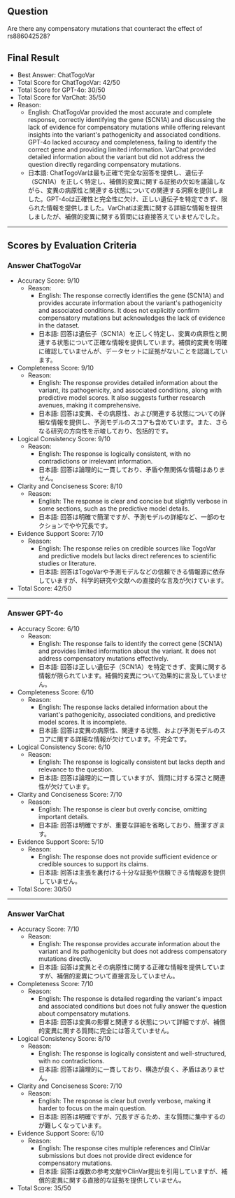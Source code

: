 ## Question

Are there any compensatory mutations that counteract the effect of rs886042528?

## Final Result

- Best Answer: ChatTogoVar
- Total Score for ChatTogoVar: 42/50
- Total Score for GPT-4o: 30/50
- Total Score for VarChat: 35/50
- Reason:
  - English: ChatTogoVar provided the most accurate and complete response, correctly identifying the gene (SCN1A) and discussing the lack of evidence for compensatory mutations while offering relevant insights into the variant's pathogenicity and associated conditions. GPT-4o lacked accuracy and completeness, failing to identify the correct gene and providing limited information. VarChat provided detailed information about the variant but did not address the question directly regarding compensatory mutations.
  - 日本語: ChatTogoVarは最も正確で完全な回答を提供し、遺伝子（SCN1A）を正しく特定し、補償的変異に関する証拠の欠如を議論しながら、変異の病原性と関連する状態についての関連する洞察を提供しました。GPT-4oは正確性と完全性に欠け、正しい遺伝子を特定できず、限られた情報を提供しました。VarChatは変異に関する詳細な情報を提供しましたが、補償的変異に関する質問には直接答えていませんでした。

---

## Scores by Evaluation Criteria

### Answer ChatTogoVar
- Accuracy Score: 9/10
  - Reason: 
    - English: The response correctly identifies the gene (SCN1A) and provides accurate information about the variant's pathogenicity and associated conditions. It does not explicitly confirm compensatory mutations but acknowledges the lack of evidence in the dataset.
    - 日本語: 回答は遺伝子（SCN1A）を正しく特定し、変異の病原性と関連する状態について正確な情報を提供しています。補償的変異を明確に確認していませんが、データセットに証拠がないことを認識しています。
- Completeness Score: 9/10
  - Reason: 
    - English: The response provides detailed information about the variant, its pathogenicity, and associated conditions, along with predictive model scores. It also suggests further research avenues, making it comprehensive.
    - 日本語: 回答は変異、その病原性、および関連する状態についての詳細な情報を提供し、予測モデルのスコアも含めています。また、さらなる研究の方向性を示唆しており、包括的です。
- Logical Consistency Score: 9/10
  - Reason: 
    - English: The response is logically consistent, with no contradictions or irrelevant information.
    - 日本語: 回答は論理的に一貫しており、矛盾や無関係な情報はありません。
- Clarity and Conciseness Score: 8/10
  - Reason: 
    - English: The response is clear and concise but slightly verbose in some sections, such as the predictive model details.
    - 日本語: 回答は明確で簡潔ですが、予測モデルの詳細など、一部のセクションでやや冗長です。
- Evidence Support Score: 7/10
  - Reason: 
    - English: The response relies on credible sources like TogoVar and predictive models but lacks direct references to scientific studies or literature.
    - 日本語: 回答はTogoVarや予測モデルなどの信頼できる情報源に依存していますが、科学的研究や文献への直接的な言及が欠けています。
- Total Score: 42/50

---

### Answer GPT-4o
- Accuracy Score: 6/10
  - Reason: 
    - English: The response fails to identify the correct gene (SCN1A) and provides limited information about the variant. It does not address compensatory mutations effectively.
    - 日本語: 回答は正しい遺伝子（SCN1A）を特定できず、変異に関する情報が限られています。補償的変異について効果的に言及していません。
- Completeness Score: 6/10
  - Reason: 
    - English: The response lacks detailed information about the variant's pathogenicity, associated conditions, and predictive model scores. It is incomplete.
    - 日本語: 回答は変異の病原性、関連する状態、および予測モデルのスコアに関する詳細な情報が欠けています。不完全です。
- Logical Consistency Score: 6/10
  - Reason: 
    - English: The response is logically consistent but lacks depth and relevance to the question.
    - 日本語: 回答は論理的に一貫していますが、質問に対する深さと関連性が欠けています。
- Clarity and Conciseness Score: 7/10
  - Reason: 
    - English: The response is clear but overly concise, omitting important details.
    - 日本語: 回答は明確ですが、重要な詳細を省略しており、簡潔すぎます。
- Evidence Support Score: 5/10
  - Reason: 
    - English: The response does not provide sufficient evidence or credible sources to support its claims.
    - 日本語: 回答は主張を裏付ける十分な証拠や信頼できる情報源を提供していません。
- Total Score: 30/50

---

### Answer VarChat
- Accuracy Score: 7/10
  - Reason: 
    - English: The response provides accurate information about the variant and its pathogenicity but does not address compensatory mutations directly.
    - 日本語: 回答は変異とその病原性に関する正確な情報を提供していますが、補償的変異について直接言及していません。
- Completeness Score: 7/10
  - Reason: 
    - English: The response is detailed regarding the variant's impact and associated conditions but does not fully answer the question about compensatory mutations.
    - 日本語: 回答は変異の影響と関連する状態について詳細ですが、補償的変異に関する質問に完全には答えていません。
- Logical Consistency Score: 8/10
  - Reason: 
    - English: The response is logically consistent and well-structured, with no contradictions.
    - 日本語: 回答は論理的に一貫しており、構造が良く、矛盾はありません。
- Clarity and Conciseness Score: 7/10
  - Reason: 
    - English: The response is clear but overly verbose, making it harder to focus on the main question.
    - 日本語: 回答は明確ですが、冗長すぎるため、主な質問に集中するのが難しくなっています。
- Evidence Support Score: 6/10
  - Reason: 
    - English: The response cites multiple references and ClinVar submissions but does not provide direct evidence for compensatory mutations.
    - 日本語: 回答は複数の参考文献やClinVar提出を引用していますが、補償的変異に関する直接的な証拠を提供していません。
- Total Score: 35/50